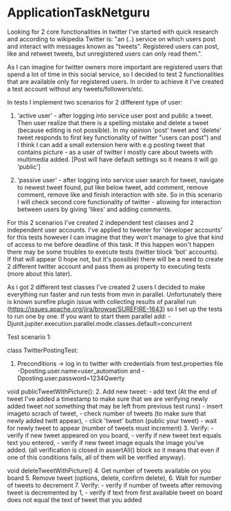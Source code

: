 # ApplicationTaskNetguru

Looking for 2 core functionalities in twitter I've started with quick research and according to wikipedia Twitter is: 
"an (..) service on which users post and interact with messages known as "tweets". Registered users can post, like and retweet tweets, but unregistered users can only read them.".

As I can imagine for twitter owners more important are registered users that spend a lot of time in this social service, so I decided to test 2 functionalities that are available only for registered users. In order to achieve it I've created a test account without any tweets/followers/etc.

In tests I implement two scenarios for 2 different type of user:
1. 'active user' - after logging into service user post and public a tweet. Then user realize that there is a spelling mistake and delete a tweet (because editing is not possible). In my opinion 'post' tweet and 'delete' tweet responds to first key functionality of twitter "users can post") and I think I can add a small extension here with e.g posting tweet that contains picture - as a user of twitter I mostly care about tweets with multimedia added. [Post will have default settings so it means it will go 'public']

2. 'passive user' - after logging into service user search for tweet, navigate to newest tweet found, put like below tweet, add comment, remove comment, remove like and finish interaction with site. So in this scenario I will check second core functionality of twitter - allowing for interaction between users by giving 'likes' and adding comments. 

For this 2 scenarios I've created 2 independent test classes and 2 independent user accounts. I've applied to tweeter for 'developer accounts' for this tests however I can imagine that they won't manage to give that kind of access to me before deadline of this task. If this happen won't happen there may be some troubles to execute tests (twitter block 'bot' accounts). If that will appear (I hope not, but it's possible) there will be a need to create 2 different twitter account and pass them as property to executing tests (more about this later).

As i got 2 different test classes I've created 2 users I decided to make everything run faster and run tests from mvn in parallel. Unfortunately there is known surefire plugin issue with collecting results of parallel run (https://issues.apache.org/jira/browse/SUREFIRE-1643) so I set up the tests to run one by one. If you want to start them parallel add:
-Djunit.jupiter.execution.parallel.mode.classes.default=concurrent

Test scenario 1:

class TwitterPostingTest:

1. Preconditions -> log in to twitter with credentials from test.properties file -Dposting.user.name=user_automation and -Dposting.user.password=1234Qwerty

void publicTweetWithPicture():
2. Add new tweet:
	- add text (At the end of tweet I've added a timestamp to make sure that we are verifying newly added tweet not something that may be left from previous test runs)
	- insert imageto scrach of tweet,
	- check number of tweets (to make sure that newly added twitt appear),
	- click 'tweet' button (public your tweet)
	- wait for newly tweet to appear (number of tweets must increment)
3. Verify:
	- verify if new tweet appeared on you board,
	- verify if new tweet text equals text you entered,
	- verify if new tweet image equals the image you've added.
	(all verification is closed in assertAll() block so it means that even if one of this conditions fails, all of them will be verified anyway).

void deleteTweetWithPicture()
4. Get number of tweets available on you board
5. Remove tweet (options, delete, confirm delete),
6. Wait for number of tweets to decrement
7. Verify:
	- verify if number of tweets after removing tweet is decremented by 1,
	- verify if text from first available tweet on board does not equal the text of tweet that you added